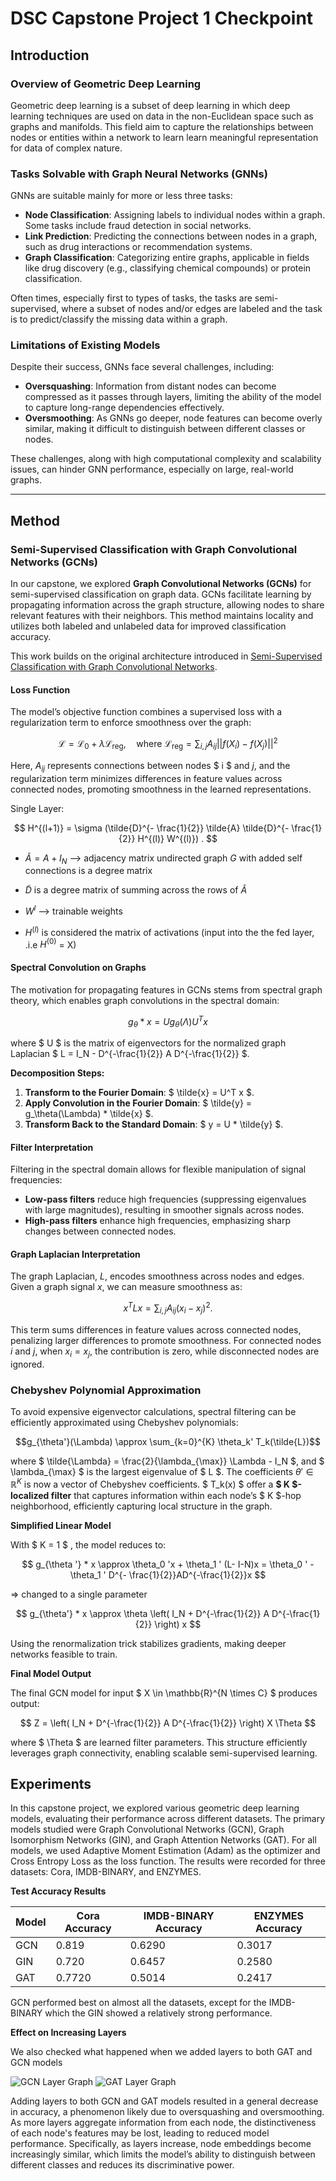 # DSC Capstone Project 1 Checkpoint

## Introduction

### Overview of Geometric Deep Learning

Geometric deep learning is a subset of deep learning in which deep learning techniques are used on data in the non-Euclidean space such as graphs and manifolds. This field aim to capture the relationships between nodes or entities within a network to learn learn meaningful representation for data of complex nature.


### Tasks Solvable with Graph Neural Networks (GNNs)

GNNs are suitable mainly for more or less three tasks:

- **Node Classification**: Assigning labels to individual nodes within a graph. Some tasks include fraud detection in social networks.
- **Link Prediction**: Predicting the connections between nodes in a graph, such as drug interactions or recommendation systems.
- **Graph Classification**: Categorizing entire graphs, applicable in fields like drug discovery (e.g., classifying chemical compounds) or protein classification.

Often times, especially first to types of tasks, the tasks are semi-supervised, where a subset of nodes and/or edges are labeled and the task is to predict/classify the missing data within a graph. 


### Limitations of Existing Models
Despite their success, GNNs face several challenges, including:

- **Oversquashing**: Information from distant nodes can become compressed as it passes through layers, limiting the ability of the model to capture long-range dependencies effectively.
- **Oversmoothing**: As GNNs go deeper, node features can become overly similar, making it difficult to distinguish between different classes or nodes.

These challenges, along with high computational complexity and scalability issues, can hinder GNN performance, especially on large, real-world graphs.

---

## Method

### Semi-Supervised Classification with Graph Convolutional Networks (GCNs)

In our capstone, we explored **Graph Convolutional Networks (GCNs)** for semi-supervised classification on graph data. GCNs facilitate learning by propagating information across the graph structure, allowing nodes to share relevant features with their neighbors. This method maintains locality and utilizes both labeled and unlabeled data for improved classification accuracy.

This work builds on the original architecture introduced in [Semi-Supervised Classification with Graph Convolutional Networks](https://arxiv.org/abs/1609.02907).

#### Loss Function

The model’s objective function combines a supervised loss with a regularization term to enforce smoothness over the graph:

$$
\mathcal{L} = \mathcal{L}_0 + \lambda \mathcal{L}_{\text{reg}}, \quad \text{where } \mathcal{L}_{\text{reg}} = \sum_{i,j} A_{ij} ||f(X_i) - f(X_j)||^2
$$

Here, $A_{ij}$ represents connections between nodes $ i $ and $j$, and the regularization term minimizes differences in feature values across connected nodes, promoting smoothness in the learned representations.

Single Layer:

$$
H^{(l+1)} = \sigma (\tilde{D}^{- \frac{1}{2}} \tilde{A} \tilde{D}^{- \frac{1}{2}} H^{(l)} W^{(l)}) . 
$$

- $\tilde{A} = A + I_N$ --> adjacency matrix undirected graph $G$ with added self connections is a degree matrix 

- $\tilde{D}$ is a degree matrix of summing across the rows of $\tilde{A}$

- $W^{l}$ --> trainable weights

- $H^{(l)}$ is considered the matrix of activations (input into the the fed layer, .i.e $H^{(0)}$ = X)

#### Spectral Convolution on Graphs

The motivation for propagating features in GCNs stems from spectral graph theory, which enables graph convolutions in the spectral domain:

$$
g_\theta * x = U g_\theta(\Lambda) U^T x 
$$

where $ U $ is the matrix of eigenvectors for the normalized graph Laplacian $ L = I_N - D^{-\frac{1}{2}} A D^{-\frac{1}{2}} $.

**Decomposition Steps:**

1. **Transform to the Fourier Domain**: $ \tilde{x} = U^T x $.
2. **Apply Convolution in the Fourier Domain**: $ \tilde{y} = g_\theta(\Lambda) * \tilde{x} $.
3. **Transform Back to the Standard Domain**: $ y = U * \tilde{y} $.

#### Filter Interpretation

Filtering in the spectral domain allows for flexible manipulation of signal frequencies:

- **Low-pass filters** reduce high frequencies (suppressing eigenvalues with large magnitudes), resulting in smoother signals across nodes.
- **High-pass filters** enhance high frequencies, emphasizing sharp changes between connected nodes.

#### Graph Laplacian Interpretation

The graph Laplacian, $L$, encodes smoothness across nodes and edges. Given a graph signal $x$, we can measure smoothness as:

$$x^T L x = \sum_{i,j} A_{ij}(x_i - x_j)^2.$$

This term sums differences in feature values across connected nodes, penalizing larger differences to promote smoothness. For connected nodes $i$ and $j$, when $x_i = x_j$, the contribution is zero, while disconnected nodes are ignored.

### Chebyshev Polynomial Approximation

To avoid expensive eigenvector calculations, spectral filtering can be efficiently approximated using Chebyshev polynomials:

$$g_{\theta'}(\Lambda) \approx \sum_{k=0}^{K} \theta_k' T_k(\tilde{L})$$

where $ \tilde{\Lambda} = \frac{2}{\lambda_{\max}} \Lambda - I_N $, and $ \lambda_{\max} $ is the largest eigenvalue of $ L $. The coefficients $\theta ' \in \mathbb{R}^K$ is now a vector of Chebyshev coefficients. $ T_k(x) $ offer a **$ K $-localized filter** that captures information within each node’s $ K $-hop neighborhood, efficiently capturing local structure in the graph.

**Simplified Linear Model**

With $ K = 1 $ , the model reduces to:

$$
g_{\theta '} * x \approx \theta_0 'x + \theta_1 ' (L- I-N)x = \theta_0 ' - \theta_1 ' D^{- \frac{1}{2}}AD^{-\frac{1}{2}}x
$$

=> changed to a single parameter

$$
g_{\theta'} * x \approx \theta \left( I_N + D^{-\frac{1}{2}} A D^{-\frac{1}{2}} \right) x
$$

Using the renormalization trick stabilizes gradients, making deeper networks feasible to train.

**Final Model Output**

The final GCN model for input $ X \in \mathbb{R}^{N \times C} $ produces output:

$$
Z = \left( I_N + D^{-\frac{1}{2}} A D^{-\frac{1}{2}} \right) X \Theta
$$

where $ \Theta $ are learned filter parameters. This structure efficiently leverages graph connectivity, enabling scalable semi-supervised learning.


## Experiments

In this capstone project, we explored various geometric deep learning models, evaluating their performance across different datasets. The primary models studied were Graph Convolutional Networks (GCN), Graph Isomorphism Networks (GIN), and Graph Attention Networks (GAT). For all models, we used Adaptive Moment Estimation (Adam) as the optimizer and Cross Entropy Loss as the loss function. The results were recorded for three datasets: Cora, IMDB-BINARY, and ENZYMES.

**Test Accuracy Results**

| Model | Cora Accuracy | IMDB-BINARY Accuracy | ENZYMES Accuracy |
|-------|---------------|----------------------|------------------|
| GCN   | 0.819         | 0.6290               | 0.3017          |
| GIN   | 0.720         | 0.6457               | 0.2580          |
| GAT   | 0.7720        | 0.5014               | 0.2417          |


 GCN performed best on almost all the datasets, except for  the IMDB-BINARY which the GIN showed a relatively strong performance.

**Effect on Increasing Layers**

We also checked what happened when we added layers to both GAT and GCN models

![GCN Layer Graph](GCN_Layer.png)        ![GAT Layer Graph](GAT_Layer.png)


Adding layers to both GCN and GAT models resulted in a general decrease in accuracy, a phenomenon likely due to oversquashing and oversmoothing. As more layers aggregate information from each node, the distinctiveness of each node's features may be lost, leading to reduced model performance. Specifically, as layers increase, node embeddings become increasingly similar, which limits the model’s ability to distinguish between different classes and reduces its discriminative power.









